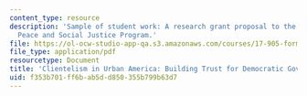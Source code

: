 ```yaml
---
content_type: resource
description: 'Sample of student work: A research grant proposal to the Ford Foundation
  Peace and Social Justice Program.'
file: https://ol-ocw-studio-app-qa.s3.amazonaws.com/courses/17-905-forms-of-political-participation-old-and-new-spring-2005/f353b701ff6bab5dd850355b799b63d7_paper3.pdf
file_type: application/pdf
resourcetype: Document
title: 'Clientelism in Urban America: Building Trust for Democratic Governance'
uid: f353b701-ff6b-ab5d-d850-355b799b63d7
---
```

